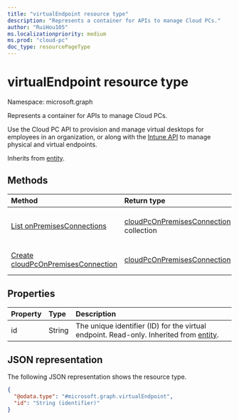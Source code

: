 ```yaml
---
title: "virtualEndpoint resource type"
description: "Represents a container for APIs to manage Cloud PCs."
author: "RuiHou105"
ms.localizationpriority: medium
ms.prod: "cloud-pc"
doc_type: resourcePageType
---
```


# virtualEndpoint resource type

Namespace: microsoft.graph

Represents a container for APIs to manage Cloud PCs.

Use the Cloud PC API to provision and manage virtual desktops for employees in an organization, or along with the [Intune API](../resources/intune-graph-overview.md) to manage physical and virtual endpoints.

Inherits from [entity](../resources/entity.md).

## Methods

|Method|Return type|Description|
|:---|:---|:---|
|[List onPremisesConnections](../api/virtualendpoint-list-onpremisesconnections.md)|[cloudPcOnPremisesConnection](../resources/cloudpconpremisesconnection.md) collection|List properties and relationships of the [cloudPcOnPremisesConnection](../resources/cloudpconpremisesconnection.md) objects.|
|[Create cloudPcOnPremisesConnection](../api/virtualendpoint-post-onpremisesconnections.md)|[cloudPcOnPremisesConnection](../resources/cloudpconpremisesconnection.md)|Create a new [cloudPcOnPremisesConnection](../resources/cloudpconpremisesconnection.md) object.|

## Properties

|Property|Type|Description|
|:---|:---|:---|
|id|String|The unique identifier (ID) for the virtual endpoint. Read-only. Inherited from [entity](../resources/entity.md).|

## JSON representation

The following JSON representation shows the resource type.

<!-- {
  "blockType": "resource",
  "keyProperty": "id",
  "@odata.type": "microsoft.graph.virtualEndpoint",
  "openType": false
}
-->

``` json
{
  "@odata.type": "#microsoft.graph.virtualEndpoint",
  "id": "String (identifier)"
}
```
